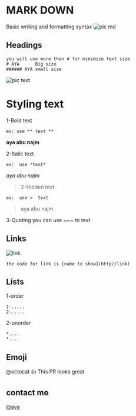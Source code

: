 # MARK DOWN 
Basic writing and formatting syntax
![pic md](https://i.vimeocdn.com/video/432547040_1280x720.jpg)

## Headings
~~~
you will use more than # for minimize text size 
# AYA      Big size
###### AYA small size 
~~~
![pic text](https://petrowiki.spe.org/images/e/ea/Fontsize03.png)

# Styling text

1-Bold text
~~~
ex: use ** text **
~~~
**aya abu najm**

2-Italic text
~~~
ex:  use *text*
~~~
 *aya abu najm* 
 
> 2-Hidden text
~~~
ex:  use >  text
~~~
> aya abu najm 

3-Quoting
 you can use ~~~ to text

 
 ## Links
 ![link](https://encrypted-tbn0.gstatic.com/images?q=tbn:ANd9GcTMwJjMQMbBu5B2FDkxebI3d8nYvphq8-PfgiOzrjXRXrqrtqORQnhI6uXGze9JrUzAB4s&usqp=CAU)
 ~~~
 the code for link is [name to show](http//link)
 ~~~
 ## Lists
 1-order 
 ~~~
 1-.....
 2-.....
 ~~~
 2-unorder
 ~~~
 *....
 *....
 ~~~
 ## Emoji
 @octocat :+1: This PR looks great 
 
 
 ## contact me 
 [@aya](https://github.com/Aya-AbuNajm)

 
 
